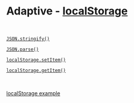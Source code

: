 

# Adaptive - [localStorage](https://developer.mozilla.org/en-US/docs/Web/API/Window/localStorage)



<br>



[`JSON.stringify()`](https://developer.mozilla.org/en-US/docs/Web/JavaScript/Reference/Global_Objects/JSON/stringify)



[`JSON.parse()`](https://developer.mozilla.org/en-US/docs/Web/JavaScript/Reference/Global_Objects/JSON/parse)



[`localStorage.setItem()`](https://developer.mozilla.org/en-US/docs/Web/API/Storage/setItem)



[`localStorage.getItem()`](https://developer.mozilla.org/en-US/docs/Web/API/Storage/getItem)


<br>

[localStorage example](https://gist.github.com/ross-u/55c95e54bbfd7f992bbee92a45478172)

